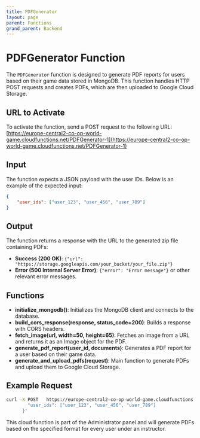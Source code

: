```yaml
---
title: PDFGenerator
layout: page
parent: Functions
grand_parent: Backend
---
```


# PDFGenerator Function

The `PDFGenerator` function is designed to generate PDF reports for users based on their game data stored in MongoDB. This function handles HTTP POST requests and creates PDFs, which are then uploaded to Google Cloud Storage.

## URL to Activate

To activate the function, send a POST request to the following URL:
[https://europe-central2-co-op-world-game.cloudfunctions.net/PDFGenerator-1](https://europe-central2-co-op-world-game.cloudfunctions.net/PDFGenerator-1)

## Input

The function expects a JSON payload with the user IDs. Below is an example of the expected input:

```json
{
    "user_ids": ["user_123", "user_456", "user_789"]
}
```

## Output

The function returns a response with the URL to the generated zip file containing PDFs:

- **Success (200 OK)**: `{"url": "https://storage.googleapis.com/your_bucket/your_file.zip"}`
- **Error (500 Internal Server Error)**: `{"error": "Error message"}` or other relevant error messages.

## Functions

- **initialize_mongodb()**: Initializes the MongoDB client and connects to the database.
- **build_cors_response(response, status_code=200)**: Builds a response with CORS headers.
- **fetch_image(url, width=50, height=65)**: Fetches an image from a URL and returns it as an Image object for the PDF.
- **generate_pdf_report(user_id, documents)**: Generates a PDF report for a user based on their game data.
- **generate_and_upload_pdfs(request)**: Main function to generate PDFs and upload them to Google Cloud Storage.

## Example Request

```bash
curl -X POST   https://europe-central2-co-op-world-game.cloudfunctions.net/PDFGenerator-1   -H 'Content-Type: application/json'   -d '{
        "user_ids": ["user_123", "user_456", "user_789"]
      }'
```

This cloud function is part of the Administrator panel and will generate PDFs based on the specified format for every user under an instructor.
